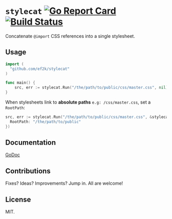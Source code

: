 `stylecat` [![Go Report Card](https://goreportcard.com/badge/github.com/ef2k/stylecat)](https://goreportcard.com/report/github.com/ef2k/stylecat) [![Build Status](https://travis-ci.org/ef2k/stylecat.svg?branch=master)](https://travis-ci.org/ef2k/stylecat)
=======
Concatenate `@import` CSS references into a single stylesheet.

## Usage

```go
import (
  "github.com/ef2k/stylecat"
)

func main() {
    src, err := stylecat.Run("/the/path/to/public/css/master.css", nil)
}
```

When stylesheets link to **absolute paths** `e.g: /css/master.css`, set a `RootPath`:

```go
src, err := stylecat.Run("/the/path/to/public/css/master.css", &stylecat.Config{
  RootPath: "/the/path/to/public"
})
```

## Documentation

[GoDoc](https://godoc.org/github.com/ef2k/stylecat)

## Contributions

Fixes? Ideas? Improvements? Jump in. All are welcome!

## License

MIT.
